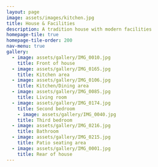 ```yaml
---
layout: page
image: assets/images/kitchen.jpg
title: House & Facilities
description: A tradition house with modern facilities 
homepage-tile: true
homepage-tile-order: 200
nav-menu: true
gallery:
  - image: assets/gallery/IMG_0010.jpg
    title: Front of house
  - image: assets/gallery/IMG_0165.jpg
    title: Kitchen area
  - image: assets/gallery/IMG_0106.jpg
    title: Kitchen/Dining area
  - image: assets/gallery/IMG_0085.jpg
    title: Living room
  - image: assets/gallery/IMG_0174.jpg
    title: Second bedroom
    - image: assets/gallery/IMG_0040.jpg
    title: Third bedroom
  - image: assets/gallery/IMG_0216.jpg
    title: Bathroom
  - image: assets/gallery/IMG_0215.jpg
    title: Patio seating area
  - image: assets/gallery/IMG_0001.jpg
    title: Rear of house
---
```


